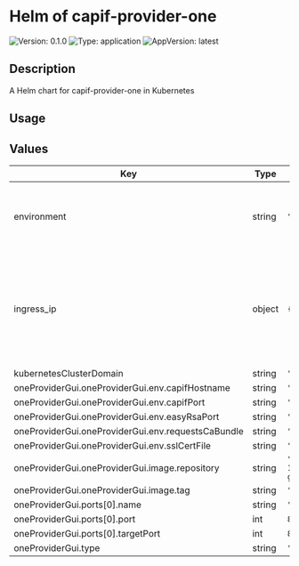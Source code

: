 # Helm of capif-provider-one

![Version: 0.1.0](https://img.shields.io/badge/Version-0.1.0-informational?style=for-the-badge)
![Type: application](https://img.shields.io/badge/Type-application-informational?style=for-the-badge) 
![AppVersion: latest](https://img.shields.io/badge/AppVersion-latest-informational?style=for-the-badge) 

## Description

A Helm chart for capif-provider-one in Kubernetes

## Usage

## Values

| Key | Type | Default | Description |
|-----|------|---------|-------------|
| environment | string | `"openshift"` | The Environment variable. It accepts: 'kuberentes-athens', 'kuberentes-uma', 'openshift' |
| ingress_ip | object | `{"athens":"10.161.1.126","uma":"10.11.23.49"}` | If env: 'kuberentes-athens' or env: 'kuberentes-uma', use the Ip address dude for the kubernetes to your Ingress Controller ej: kubectl -n NAMESPACE_CAPIF get ing s |
| kubernetesClusterDomain | string | `"cluster.local"` |  |
| oneProviderGui.oneProviderGui.env.capifHostname | string | `"my-capif.apps.ocp-epg.hi.inet"` |  |
| oneProviderGui.oneProviderGui.env.capifPort | string | `"80"` |  |
| oneProviderGui.oneProviderGui.env.easyRsaPort | string | `"8083"` |  |
| oneProviderGui.oneProviderGui.env.requestsCaBundle | string | `"/usr/src/app/ca.crt"` |  |
| oneProviderGui.oneProviderGui.env.sslCertFile | string | `"/usr/src/app/ca.crt"` |  |
| oneProviderGui.oneProviderGui.image.repository | string | `"709233559969.dkr.ecr.eu-central-1.amazonaws.com/evolved5g:capif-one-provider-gui"` |  |
| oneProviderGui.oneProviderGui.image.tag | string | `""` |  |
| oneProviderGui.ports[0].name | string | `"capif-provider-one"` |  |
| oneProviderGui.ports[0].port | int | `8085` |  |
| oneProviderGui.ports[0].targetPort | int | `8085` |  |
| oneProviderGui.type | string | `"ClusterIP"` |  |






